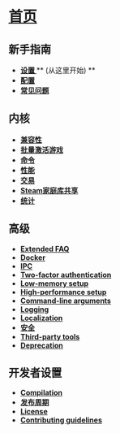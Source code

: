 # **[首页](https://github.com/JustArchi/ArchiSteamFarm/wiki/Home)**

## 新手指南

* **[ 设置 ](https://github.com/JustArchi/ArchiSteamFarm/wiki/Setting-up)**** (从这里开始) **
* **[配置](https://github.com/JustArchi/ArchiSteamFarm/wiki/Configuration)**
* **[常见问题](https://github.com/JustArchi/ArchiSteamFarm/wiki/FAQ)**

## 内核

* **[兼容性](https://github.com/JustArchi/ArchiSteamFarm/wiki/Compatibility)**
* **[批量激活游戏](https://github.com/JustArchi/ArchiSteamFarm/wiki/Background-games-redeemer)**
* **[命令](https://github.com/JustArchi/ArchiSteamFarm/wiki/Commands)**
* **[性能](https://github.com/JustArchi/ArchiSteamFarm/wiki/Performance)**
* **[交易](https://github.com/JustArchi/ArchiSteamFarm/wiki/Trading)**
* **[Steam家庭库共享](https://github.com/JustArchi/ArchiSteamFarm/wiki/Steam-Family-Sharing)**
* **[统计](https://github.com/JustArchi/ArchiSteamFarm/wiki/Statistics)**

## 高级

* **[Extended FAQ](https://github.com/JustArchi/ArchiSteamFarm/wiki/Extended-FAQ)**
* **[Docker](https://github.com/JustArchi/ArchiSteamFarm/wiki/Docker)**
* **[IPC](https://github.com/JustArchi/ArchiSteamFarm/wiki/IPC)**
* **[Two-factor authentication](https://github.com/JustArchi/ArchiSteamFarm/wiki/Two-factor-authentication)**
* **[Low-memory setup](https://github.com/JustArchi/ArchiSteamFarm/wiki/Low-memory-setup)**
* **[High-performance setup](https://github.com/JustArchi/ArchiSteamFarm/wiki/High-performance-setup)**
* **[Command-line arguments](https://github.com/JustArchi/ArchiSteamFarm/wiki/Command-line-arguments)**
* **[Logging](https://github.com/JustArchi/ArchiSteamFarm/wiki/Logging)**
* **[Localization](https://github.com/JustArchi/ArchiSteamFarm/wiki/Localization)**
* **[安全](https://github.com/JustArchi/ArchiSteamFarm/wiki/Security)**
* **[Third-party tools](https://github.com/JustArchi/ArchiSteamFarm/wiki/Third-party-tools)**
* **[Deprecation](https://github.com/JustArchi/ArchiSteamFarm/wiki/Deprecation)**

## 开发者设置

* **[Compilation](https://github.com/JustArchi/ArchiSteamFarm/wiki/Compilation)**
* **[发布周期](https://github.com/JustArchi/ArchiSteamFarm/wiki/Release-cycle)**
* **[License](https://github.com/JustArchi/ArchiSteamFarm/wiki/License)**
* **[Contributing guidelines](https://github.com/JustArchi/ArchiSteamFarm/blob/master/.github/CONTRIBUTING.md)**